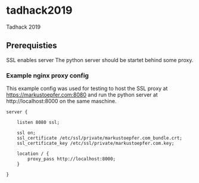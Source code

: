 # tadhack2019
Tadhack 2019 

## Prerequisties

SSL enables server
The python server should be startet behind some proxy. 

### Example nginx proxy config

This example config was used for testing to host the SSL proxy at 
https://markustoepfer.com:8080 and run the python server at http://localhost:8000 on the same maschine.

~~~
server {

    listen 8080 ssl;

    ssl on;
    ssl_certificate /etc/ssl/private/markustoepfer.com_bundle.crt;
    ssl_certificate_key /etc/ssl/private/markustoepfer.com.key;

    location / {
        proxy_pass http://localhost:8000;
    }

}
~~~
